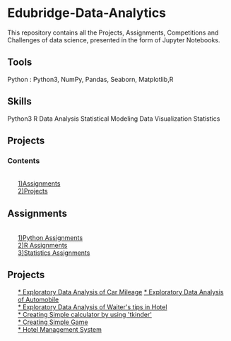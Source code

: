 # Edubridge-Data-Analytics
This repository contains all the Projects, Assignments, Competitions and Challenges of data science, presented in the form of Jupyter Notebooks.

## Tools
  Python : Python3, NumPy, Pandas, Seaborn, Matplotlib,R

## Skills
Python3
R 
Data Analysis 
Statistical Modeling
Data Visualization
Statistics

## Projects

### Contents
<ul>
      <a href="https://github.com/PANCHAMIVT/Edubridge-Data-Analytics/tree/main/Assignments"><br/>1)Assignments</a>
      <a href="https://github.com/PANCHAMIVT/Edubridge-Data-Analytics/tree/main/Projects"><br/>2)Projects</a>
    </ul>
    <h2>Assignments</h2>
    <ul>
      <a href="https://github.com/PANCHAMIVT/Edubridge-Data-Analytics/tree/main/Assignments/Python"><br/>1)Python Assignments</a>
      <a href="https://github.com/PANCHAMIVT/Edubridge-Data-Analytics/tree/main/Assignments/R"><br/>2)R Assignments</a>
      <a href="https://github.com/PANCHAMIVT/Edubridge-Data-Analytics/tree/main/Assignments/Statistics"><br/>3)Statistics Assignments</a>
    </ul>
    <h2>Projects</h2>
    <ul>
      <a href="https://github.com/PANCHAMIVT/Edubridge-Data-Analytics/blob/main/Projects/EDA%20-%20Car%20Mileage/Car%20Mileage%20-%20EDA.ipynb"<br/>* Exploratory Data Analysis of Car Mileage</a>
      <a href="https://github.com/PANCHAMIVT/Edubridge-Data-Analytics/blob/main/Projects/EDA-Automobile/Automobile.ipynb"<br/>* Exploratory Data Analysis of Automobile</a>
      <a href="https://github.com/PANCHAMIVT/Edubridge-Data-Analytics/blob/main/Projects/EDA-TIPS/EDA-TIPS.ipynb"><br/>* Exploratory Data Analysis of Waiter's tips in Hotel</a>
      <a href="https://github.com/PANCHAMIVT/Edubridge-Data-Analytics/blob/main/Projects/Simple%20Calculator/CALCULATOR.ipynb"><br/>* Creating Simple calculator by using 'tkinder'</a>
      <a href="https://github.com/PANCHAMIVT/Edubridge-Data-Analytics/blob/main/Projects/GAME/Simple%20Quiz/SIMPLE%20QUIZ.ipynb"><br/>* Creating Simple Game</a>
      <a href="https://github.com/PANCHAMIVT/Edubridge-Data-Analytics/blob/main/Projects/Hotel%20Management/HOTEL%20MANAGMENT%20SYSTEM.ipynb"><br/> * Hotel Management System </a>
      
                                                
                                                 
                                                 
                                                 
                                                 
                                                 
                                                 
                                                 
                                                 
